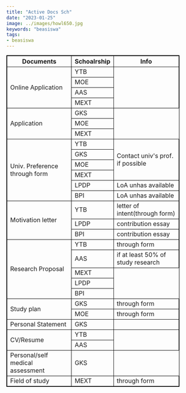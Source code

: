 ```yaml
---
title: "Active Docs Sch"
date: "2023-01-25"
image: ../images/howl650.jpg
keywords: "beasiswa"
tags:
- beasiswa
---
```


<style>
table, th, td {
  border: 1px solid black;
  border-collapse: collapse;
}
</style>

<table style="width:90%">
<tr>
<th>Documents</th>
<th>Schoalrship</th>
<th>Info</th>
</tr>

   <tr>
    <td rowspan="4">Online Application</td>
    <td>YTB</td>
    <td rowspan="4"></td>
  </tr>
  <tr>
    <td>MOE</td>
  </tr>
  <tr>
    <td>AAS</td>
  </tr>
  <tr>
    <td>MEXT</td>
  </tr>

   <tr>
    <td rowspan="3">Application</td>
    <td>GKS</td>
  </tr>
  <tr>
    <td>MOE</td>
  </tr>
  <tr>
    <td>MEXT</td>
  </tr>

   <tr>
    <td rowspan="6">Univ. Preference through form</td>
    <td>YTB</td>
    <td rowspan="4">Contact univ's prof. if possible</td>
  </tr>
  <tr>
    <td>GKS</td>
  </tr>
  <tr>
    <td>MOE</td>
  </tr>
  <tr>
    <td>MEXT</td>
  </tr>
  <tr>
    <td>LPDP</td>
    <td>LoA unhas available</td>
  </tr>
  <tr>
    <td>BPI</td>
    <td>LoA unhas available</td>
  </tr>

   <tr>
    <td rowspan="3">Motivation letter</td>
    <td>YTB</td>
    <td>letter of intent(through form)</td>
  </tr>
  <tr>
    <td>LPDP</td>
    <td>contribution essay</td>
  </tr>
  <tr>
    <td>BPI</td>
    <td>contribution essay</td>
  </tr>


   <tr>
    <td rowspan="5">Research Proposal</td>
    <td>YTB</td>
    <td>through form</td>
  </tr>
  <tr>
    <td>AAS</td>
    <td>if at least 50% of study research</td>
  </tr>
  <tr>
    <td>MEXT</td>
  </tr>
  <tr>
    <td>LPDP</td>
  </tr>
  <tr>
    <td>BPI</td>
  </tr>

   <tr>
    <td rowspan="2">Study plan</td>
    <td>GKS</td>
    <td>through form</td>
  </tr>
  <tr>
    <td>MOE</td>
    <td>through form</td>
  </tr>

   <tr>
    <td>Personal Statement</td>
    <td>GKS</td>
    <td></td>
  </tr>

   <tr>
    <td rowspan="2">CV/Resume</td>
    <td>YTB</td>
    <td rowspan="2"></td>
  </tr>
  <tr>
    <td>AAS</td>
  </tr>
   <tr>
    <td>Personal/self medical assessment</td>
    <td>GKS</td>
  </tr>

   <tr>
    <td>Field of study</td>
    <td>MEXT</td>
    <td>through form</td>
  </tr>


</table>
